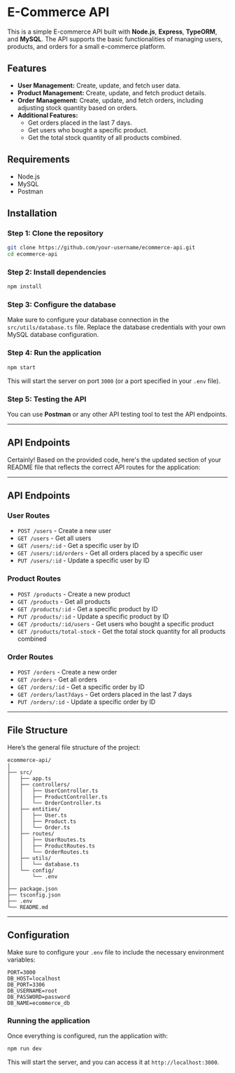 # E-Commerce API

This is a simple E-commerce API built with **Node.js**, **Express**, **TypeORM**, and **MySQL**. The API supports the basic functionalities of managing users, products, and orders for a small e-commerce platform.

## Features

- **User Management:** Create, update, and fetch user data.
- **Product Management:** Create, update, and fetch product details.
- **Order Management:** Create, update, and fetch orders, including adjusting stock quantity based on orders.
- **Additional Features:**
  - Get orders placed in the last 7 days.
  - Get users who bought a specific product.
  - Get the total stock quantity of all products combined.

## Requirements

- Node.js
- MySQL 
- Postman 

## Installation

### Step 1: Clone the repository

```bash
git clone https://github.com/your-username/ecommerce-api.git
cd ecommerce-api
```

### Step 2: Install dependencies

```bash
npm install
```

### Step 3: Configure the database

Make sure to configure your database connection in the `src/utils/database.ts` file. Replace the database credentials with your own MySQL database configuration.

### Step 4: Run the application

```bash
npm start
```

This will start the server on port `3000` (or a port specified in your `.env` file).

### Step 5: Testing the API

You can use **Postman** or any other API testing tool to test the API endpoints.

---

## API Endpoints

Certainly! Based on the provided code, here's the updated section of your README file that reflects the correct API routes for the application:

---

## API Endpoints

### **User Routes**

- `POST /users` - Create a new user
- `GET /users` - Get all users
- `GET /users/:id` - Get a specific user by ID
- `GET /users/:id/orders` - Get all orders placed by a specific user
- `PUT /users/:id` - Update a specific user by ID

### **Product Routes**

- `POST /products` - Create a new product
- `GET /products` - Get all products
- `GET /products/:id` - Get a specific product by ID
- `PUT /products/:id` - Update a specific product by ID
- `GET /products/:id/users` - Get users who bought a specific product
- `GET /products/total-stock` - Get the total stock quantity for all products combined

### **Order Routes**

- `POST /orders` - Create a new order
- `GET /orders` - Get all orders
- `GET /orders/:id` - Get a specific order by ID
- `GET /orders/last7days` - Get orders placed in the last 7 days
- `PUT /orders/:id` - Update a specific order by ID

---

## File Structure

Here’s the general file structure of the project:

```
ecommerce-api/
│
├── src/
│   ├── app.ts                  
│   ├── controllers/            
│   │   ├── UserController.ts   
│   │   ├── ProductController.ts 
│   │   └── OrderController.ts 
│   ├── entities/               
│   │   ├── User.ts             
│   │   ├── Product.ts          
│   │   └── Order.ts            
│   ├── routes/                 
│   │   ├── UserRoutes.ts       
│   │   ├── ProductRoutes.ts    
│   │   └── OrderRoutes.ts      
│   ├── utils/                  
│   │   └── database.ts         
│   └── config/                
│       └── .env                
│
├── package.json                
├── tsconfig.json               
├── .env                        
└── README.md                   
```

---

## Configuration

Make sure to configure your `.env` file to include the necessary environment variables:

```
PORT=3000
DB_HOST=localhost
DB_PORT=3306
DB_USERNAME=root
DB_PASSWORD=password
DB_NAME=ecommerce_db
```

### Running the application

Once everything is configured, run the application with:

```bash
npm run dev
```

This will start the server, and you can access it at `http://localhost:3000`.

